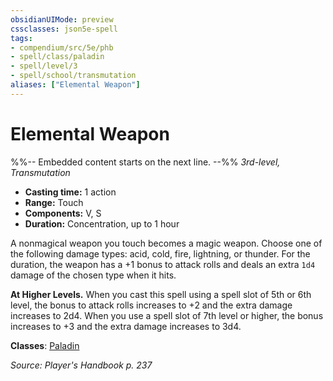 ```yaml
---
obsidianUIMode: preview
cssclasses: json5e-spell
tags:
- compendium/src/5e/phb
- spell/class/paladin
- spell/level/3
- spell/school/transmutation
aliases: ["Elemental Weapon"]
---
```

# Elemental Weapon
%%-- Embedded content starts on the next line. --%%
*3rd-level, Transmutation*  

- **Casting time:** 1 action
- **Range:** Touch
- **Components:** V, S
- **Duration:** Concentration, up to 1 hour

A nonmagical weapon you touch becomes a magic weapon. Choose one of the following damage types: acid, cold, fire, lightning, or thunder. For the duration, the weapon has a +1 bonus to attack rolls and deals an extra `1d4` damage of the chosen type when it hits.

**At Higher Levels.** When you cast this spell using a spell slot of 5th or 6th level, the bonus to attack rolls increases to +2 and the extra damage increases to 2d4. When you use a spell slot of 7th level or higher, the bonus increases to +3 and the extra damage increases to 3d4.

**Classes**: [Paladin](compendium/classes/paladin.md)

*Source: Player's Handbook p. 237*